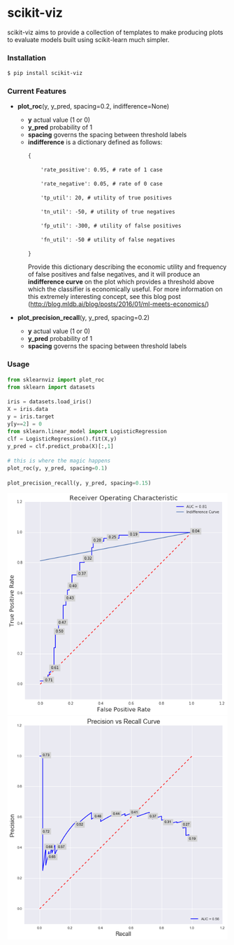 # scikit-viz

scikit-viz aims to provide a collection of templates to make producing plots to evaluate models built using scikit-learn much simpler. 

### Installation
```sh
$ pip install scikit-viz
```

### Current Features
 - __plot_roc__(y, y_pred, spacing=0.2, indifference=None)
    - __y__ actual value (1 or 0)
    - __y_pred__ probability of 1
    - __spacing__ governs the spacing between threshold labels
    - __indifference__ is a dictionary defined as follows:
        ```
        {
        
            'rate_positive': 0.95, # rate of 1 case
            
            'rate_negative': 0.05, # rate of 0 case
            
            'tp_util': 20, # utility of true positives
            
            'tn_util': -50, # utility of true negatives
            
            'fp_util': -300, # utility of false positives
            
            'fn_util': -50 # utility of false negatives
            
        }
        ```
        Provide this dictionary describing the economic utility and frequency of false positives and false negatives, and it will produce an __indifference curve__ on the plot which provides a threshold above which the classifier is economically useful. For more information on this extremely interesting concept, see this blog post (http://blog.mldb.ai/blog/posts/2016/01/ml-meets-economics/)
    
 - __plot_precision_recall__(y, y_pred, spacing=0.2)
    - __y__ actual value (1 or 0)
    - __y_pred__ probability of 1
    - __spacing__ governs the spacing between threshold labels

### Usage
```python
from sklearnviz import plot_roc
from sklearn import datasets

iris = datasets.load_iris()
X = iris.data
y = iris.target
y[y==2] = 0
from sklearn.linear_model import LogisticRegression
clf = LogisticRegression().fit(X,y)
y_pred = clf.predict_proba(X)[:,1]

# this is where the magic happens
plot_roc(y, y_pred, spacing=0.1)

plot_precision_recall(y, y_pred, spacing=0.15)
```

![roc_curve](https://raw.githubusercontent.com/fernavid/scikit-viz/master/tests/roc_example.png)
![precision_recall_curve](https://raw.githubusercontent.com/fernavid/scikit-viz/master/tests/precision_recall.png)
